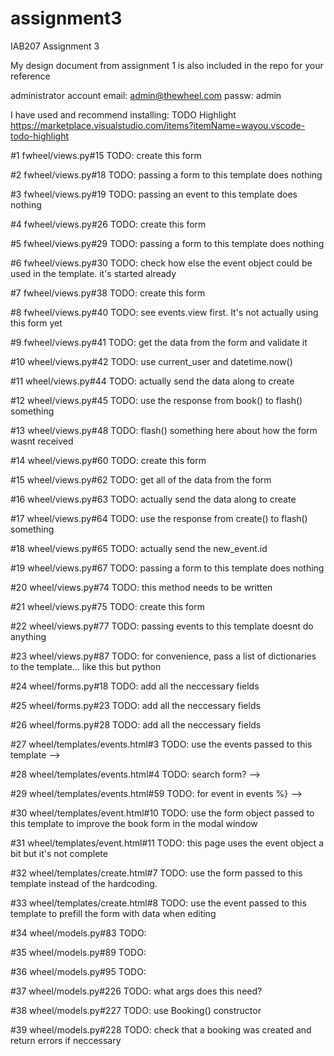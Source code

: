 # assignment3
IAB207 Assignment 3

My design document from assignment 1 is also included in the repo for your reference

administrator account
email: admin@thewheel.com 
passw: admin

I have used and recommend installing: TODO Highlight
https://marketplace.visualstudio.com/items?itemName=wayou.vscode-todo-highlight

#1	fwheel/views.py#15
	TODO: create this form

#2	fwheel/views.py#18
	TODO: passing a form to this template does nothing

#3	fwheel/views.py#19
	TODO: passing an event to this template does nothing

#4	fwheel/views.py#26
	TODO: create this form

#5	fwheel/views.py#29
	TODO: passing a form to this template does nothing

#6	fwheel/views.py#30
	TODO: check how else the event object could be used in the template. it's started already

#7	fwheel/views.py#38
	TODO: create this form

#8	fwheel/views.py#40
	TODO: see events.view first. It's not actually using this form yet

#9	fwheel/views.py#41
	TODO: get the data from the form and validate it

#10	wheel/views.py#42
	TODO: use current_user and datetime.now()

#11	wheel/views.py#44
	TODO: actually send the data along to create

#12	wheel/views.py#45
	TODO: use the response from book() to flash() something

#13	wheel/views.py#48
	TODO: flash() something here about how the form wasnt received

#14	wheel/views.py#60
	TODO: create this form

#15	wheel/views.py#62
	TODO: get all of the data from the form

#16	wheel/views.py#63
	TODO: actually send the data along to create

#17	wheel/views.py#64
	TODO: use the response from create() to flash() something

#18	wheel/views.py#65
	TODO: actually send the new_event.id

#19	wheel/views.py#67
	TODO: passing a form to this template does nothing

#20	wheel/views.py#74
	TODO: this method needs to be written

#21	wheel/views.py#75
	TODO: create this form

#22	wheel/views.py#77
	TODO: passing events to this template doesnt do anything

#23	wheel/views.py#87
	TODO: for convenience, pass a list of dictionaries to the template... like this but python    

#24	wheel/forms.py#18
	TODO: add all the neccessary fields

#25	wheel/forms.py#23
	TODO: add all the neccessary fields

#26	wheel/forms.py#28
	TODO: add all the neccessary fields

#27	wheel/templates/events.html#3
	TODO: use the events passed to this template  -->

#28	wheel/templates/events.html#4
	TODO: search form?  -->

#29	wheel/templates/events.html#59
	TODO: for event in events %} -->

#30	wheel/templates/event.html#10
	TODO: use the form object passed to this template to improve the book form in the modal window

#31	wheel/templates/event.html#11
	TODO: this page uses the event object a bit but it's not complete

#32	wheel/templates/create.html#7
	TODO: use the form passed to this template instead of the hardcoding.

#33	wheel/templates/create.html#8
	TODO: use the event passed to this template to prefill the form with data when editing

#34	wheel/models.py#83
	TODO: 

#35	wheel/models.py#89
	TODO:

#36	wheel/models.py#95
	TODO:

#37	wheel/models.py#226
	TODO: what args does this need?

#38	wheel/models.py#227
	TODO: use Booking() constructor

#39	wheel/models.py#228
	TODO: check that a booking was created and return errors if neccessary
